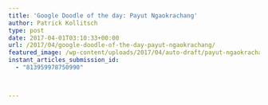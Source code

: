 ```yaml
---
title: 'Google Doodle of the day: Payut Ngaokrachang'
author: Patrick Kollitsch
type: post
date: 2017-04-01T03:10:33+00:00
url: /2017/04/google-doodle-of-the-day-payut-ngaokrachang/
featured_image: /wp-content/uploads/2017/04/auto-draft/payut-ngaokrachangs-88th-birthday-5092708075962368-hp2x.gif
instant_articles_submission_id:
  - "813959978750990"



---
```

